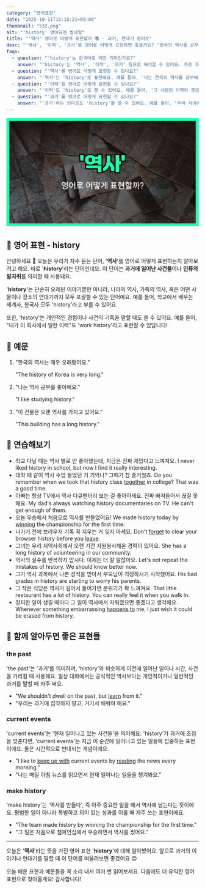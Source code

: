 ```yaml
---
category: "영어표현"
date: "2025-10-11T15:18:21+09:00"
thumbnail: "532.png"
alt: "'history' 영어표현 썸네일"
title: "'역사' 영어로 어떻게 표현할까 📚 - 과거, 연대기 영어로"
desc: "'역사', '이력', '과거'를 영어로 어떻게 표현하면 좋을까요? '한국의 역사를 공부해요.', '그 사람의 이력이 궁금해요.', '우리 사이에 과거가 있어요.' 등을 영어로 표현하는 법을 배워봅시다. 다양한 예문을 통해서 연습하고 본인의 표현으로 만들어 보세요."
faqs: 
  - question: "'history'는 한국어로 어떤 의미인가요?"
    answer: "'history'는 '역사', '이력', '과거' 등으로 해석할 수 있어요. 주로 과거에 일어난 일이나 기록을 말할 때 써요."
  - question: "'역사'를 영어로 어떻게 표현할 수 있나요?"
    answer: "'역사'는 'history'로 표현해요. 예를 들어, '나는 한국의 역사를 공부해요.'는 'I study Korean history.'라고 해요."
  - question: "'이력'을 영어로 어떻게 표현할 수 있나요?"
    answer: "'이력'도 'history'로 쓸 수 있어요. 예를 들어, '그 사람의 이력이 궁금해요.'는 'I'm curious about his history.'라고 말할 수 있어요."
  - question: "'과거'를 영어로 어떻게 표현할 수 있나요?"
    answer: "'과거'라는 의미로도 'history'를 쓸 수 있어요. 예를 들어, '우리 사이에 과거가 있어요.'는 'We have a history.'라고 해요."
---
```


!['history' 영어표현](./532.png)

## 🌟 영어 표현 - history

안녕하세요 👋 오늘은 우리가 자주 듣는 단어, '**역사**'를 영어로 어떻게 표현하는지 알아보려고 해요. 바로 '**history**'라는 단어인데요. 이 단어는 **과거에 일어난 사건들**이나 **인류의 발자취**를 의미할 때 사용돼요.

'**history**'는 단순히 오래된 이야기뿐만 아니라, 나라의 역사, 가족의 역사, 혹은 어떤 사물이나 장소의 연대기까지 모두 포괄할 수 있는 단어예요. 예를 들어, 학교에서 배우는 세계사, 한국사 모두 'history'라고 부를 수 있어요.

또한, 'history'는 개인적인 경험이나 사건의 기록을 말할 때도 쓸 수 있어요. 예를 들어, "내가 이 회사에서 일한 이력"도 'work history'라고 표현할 수 있답니다!

## 📖 예문

1. "한국의 역사는 매우 오래됐어요."

   "The history of Korea is very long."

2. "나는 역사 공부를 좋아해요."

   "I like studying history."

3. "이 건물은 오랜 역사를 가지고 있어요."

   "This building has a long history."



## 💬 연습해보기

<ul data-interactive-list>

  <li data-interactive-item>
    <span data-toggler>학교 다닐 때는 역사 별로 안 좋아했는데, 지금은 진짜 재밌다고 느껴져요.</span>
    <span data-answer>I never liked history in school, but now I find it really interesting.</span>
  </li>

  <li data-interactive-item>
    <span data-toggler>대학 때 같이 역사 수업 들었던 거 기억나? 그때가 참 즐거웠죠.</span>
    <span data-answer>Do you remember when we took that history class <a href="/blog/in-english/374.together/">together</a> in college? That was a good time.</span>
  </li>

  <li data-interactive-item>
    <span data-toggler>아빠는 항상 TV에서 역사 다큐멘터리 보는 걸 좋아하세요. 진짜 빠져들어서 끊질 못해요.</span>
    <span data-answer>My dad's always watching history documentaries on TV. He can't get enough of them.</span>
  </li>

  <li data-interactive-item>
    <span data-toggler>오늘 우승해서 처음으로 역사를 만들었어요!</span>
    <span data-answer>We made history today by <a href="/blog/in-english/456.win/">winning</a> the championship for the first time.</span>
  </li>

  <li data-interactive-item>
    <span data-toggler>나가기 전에 브라우저 기록 꼭 지우는 거 잊지 마세요.</span>
    <span data-answer>Don't <a href="/blog/in-english/023.forget/">forget</a> to clear your browser history before you <a href="/blog/in-english/402.leave/">leave</a>.</span>
  </li>

  <li data-interactive-item>
    <span data-toggler>그녀는 우리 지역사회에서 오랜 기간 자원봉사해온 경력이 있어요.</span>
    <span data-answer>She has a long history of volunteering in our community.</span>
  </li>

  <li data-interactive-item>
    <span data-toggler>역사의 실수를 반복하지 맙시다. 이제는 더 잘 알잖아요.</span>
    <span data-answer>Let's not repeat the mistakes of history. We should know better now.</span>
  </li>

  <li data-interactive-item>
    <span data-toggler>그가 역사 과목에서 나쁜 성적을 받아서 부모님이 걱정하시기 시작했어요.</span>
    <span data-answer>His bad grades in history are starting to worry his parents.</span>
  </li>

  <li data-interactive-item>
    <span data-toggler>그 작은 식당은 역사가 깊어서 들어가면 분위기가 확 느껴져요.</span>
    <span data-answer>That little restaurant has a lot of history. You can really feel it when you walk in.</span>
  </li>

  <li data-interactive-item>
    <span data-toggler>창피한 일이 생길 때마다 그 일이 역사에서 지워졌으면 좋겠다고 생각해요.</span>
    <span data-answer>Whenever something embarrassing <a href="/blog/in-english/041.happen-to/">happens to</a> me, I just wish it could be erased from history.</span>
  </li>

</ul>

## 🤝 함께 알아두면 좋은 표현들

### the past

'the past'는 '과거'를 의미하며, 'history'와 비슷하게 이전에 일어난 일이나 시간, 사건을 가리킬 때 사용해요. 일상 대화에서는 공식적인 역사보다는 개인적이거나 일반적인 과거를 말할 때 자주 써요.

- "We shouldn't dwell on the past, but [learn](/blog/in-english/245.learn/) from it."
- "우리는 과거에 집착하지 말고, 거기서 배워야 해요."

### current events

'current events'는 '현재 일어나고 있는 사건들'을 의미해요. 'history'가 과거에 초점을 맞춘다면, 'current events'는 지금 이 순간에 일어나고 있는 일들에 집중하는 표현이에요. 둘은 시간적으로 반대되는 개념이에요.

- "I like to [keep up with](/blog/vocab-1/027.keep-up-with/) current events by [reading](/blog/in-english/436.read/) the news every morning."
- "나는 매일 아침 뉴스를 읽으면서 현재 일어나는 일들을 챙겨봐요."

### make history

'make history'는 '역사를 만들다', 즉 아주 중요한 일을 해서 역사에 남는다는 뜻이에요. 평범한 일이 아니라 특별하고 의미 있는 성과를 이룰 때 자주 쓰는 표현이에요.

- "The team made history by winning the championship for the first time."
- "그 팀은 처음으로 챔피언십에서 우승하면서 역사를 썼어요."

---

오늘은 '**역사**'라는 뜻을 가진 영어 표현 '**history**'에 대해 알아봤어요. 앞으로 과거의 이야기나 연대기를 말할 때 이 단어를 떠올려보면 좋겠어요 😊

오늘 배운 표현과 예문들을 꼭 소리 내서 여러 번 읽어보세요. 다음에도 더 유익한 영어 표현으로 찾아올게요! 감사합니다!

